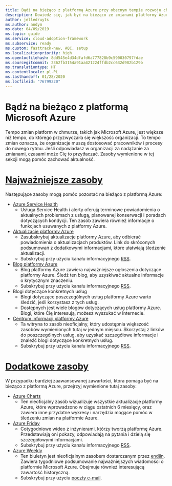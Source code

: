 ```yaml
---
title: Bądź na bieżąco z platformą Azure przy obecnym tempie rozwoju chmury
description: Dowiedz się, jak być na bieżąco ze zmianami platformy Azure i zarządzać nimi przy obecnym tempie rozwoju chmury.
author: jelledruyts
ms.author: andym
ms.date: 04/09/2019
ms.topic: guide
ms.service: cloud-adoption-framework
ms.subservice: ready
ms.custom: fasttrack-new, AQC, setup
ms.localizationpriority: high
ms.openlocfilehash: 8dd545e4d34dfafd6a777828b9c590030797fdae
ms.sourcegitcommit: 2362fb3154a91aa421224ffdb2cc632d982b129b
ms.translationtype: HT
ms.contentlocale: pl-PL
ms.lasthandoff: 01/28/2020
ms.locfileid: "76799220"
---
```

# <a name="stay-current-with-microsoft-azure"></a>Bądź na bieżąco z platformą Microsoft Azure

Tempo zmian platform w chmurze, takich jak Microsoft Azure, jest większe niż tempo, do którego przyzwyczaiła się większość organizacji. To tempo zmian oznacza, że organizacje muszą dostosować pracowników i procesy do nowego rytmu. Jeśli odpowiadasz w organizacji za nadążanie za zmianami, czasami może Cię to przytłaczać. Zasoby wymienione w tej sekcji mogą pomóc zachować aktualność.

<!-- markdownlint-disable MD025 -->

# <a name="top-resourcestabtopresources"></a>[Najważniejsze zasoby](#tab/TopResources)

<!-- markdownlint-enable MD025 -->

Następujące zasoby mogą pomóc pozostać na bieżąco z platformą Azure:

- [Azure Service Health](https://docs.microsoft.com/azure/service-health/service-health-overview)
  - Usługa Service Health i alerty oferują terminowe powiadomienia o aktualnych problemach z usługą, planowanej konserwacji i poradach dotyczących kondycji. Ten zasób zawiera również informacje o funkcjach usuwanych z platformy Azure.
- [Aktualizacje platformy Azure](https://azure.microsoft.com/updates)
  - Zasubskrybuj aktualizacje platformy Azure, aby odbierać powiadomienia o aktualizacjach produktów. Link do skróconych podsumowań z dodatkowymi informacjami, które ułatwiają śledzenie aktualizacji.
  - Subskrybuj przy użyciu kanału informacyjnego [RSS](https://azurecomcdn.azureedge.net/updates/feed).
- [Blog platformy Azure](https://azure.microsoft.com/blog)
  - Blog platformy Azure zawiera najważniejsze ogłoszenia dotyczące platformy Azure. Śledź ten blog, aby uzyskiwać aktualne informacje o krytycznym znaczeniu.
  - Subskrybuj przy użyciu kanału informacyjnego [RSS](https://azurecomcdn.azureedge.net/blog/feed).
- Blogi dotyczące konkretnych usług
  - Blogi dotyczące poszczególnych usług platformy Azure warto śledzić, jeśli korzystasz z tych usług.
  - Dostępnych jest wiele blogów dotyczących usług platformy Azure. Blogi, które Cię interesują, możesz wyszukać w Internecie.
- [Centrum informacji platformy Azure](https://azureinfohub.azurewebsites.net)
  - Ta witryna to zasób nieoficjalny, który udostępnia większość zasobów wymienionych tutaj w jednym miejscu. Skorzystaj z linków do poszczególnych usług, aby uzyskać szczegółowe informacje i znaleźć blogi dotyczące konkretnych usług.
  - Subskrybuj przy użyciu kanału informacyjnego [RSS](https://azureinfohub.azurewebsites.net/Feed?serviceTitle=Azure).

<!-- markdownlint-disable MD025 -->

# <a name="additional-resourcestabadditionalresources"></a>[Dodatkowe zasoby](#tab/AdditionalResources)

<!-- markdownlint-enable MD025 -->

W przypadku bardziej zaawansowanej zawartości, która pomaga być na bieżąco z platformą Azure, przejrzyj wymienione tutaj zasoby:

- [Azure Charts](https://azurecharts.com/)
  - Ten nieoficjalny zasób wizualizuje wszystkie aktualizacje platformy Azure, które wprowadzono w ciągu ostatnich 6 miesięcy, oraz zawiera inne przydatne wykresy i narzędzia mogące pomóc w śledzeniu zmian na platformie Azure.
- [Azure Friday](https://channel9.msdn.com/Shows/Azure-Friday)
  - Cotygodniowe wideo z inżynierami, którzy tworzą platformę Azure. Przedstawiają oni pokazy, odpowiadają na pytania i dzielą się szczegółowymi informacjami.
  - Subskrybuj przy użyciu kanału informacyjnego [RSS](https://channel9.msdn.com/Shows/Azure-Friday/feed).
- [Azure Weekly](https://azureweekly.info)
  - Ten biuletyn jest nieoficjalnym zasobem dostarczanym przez [endjin](https://endjin.com). Zawiera tygodniowe podsumowanie najważniejszych wiadomości o platformie Microsoft Azure. Obejmuje również interesującą zawartość historyczną.
  - Subskrybuj przy użyciu [poczty e-mail](https://azureweekly.info).
